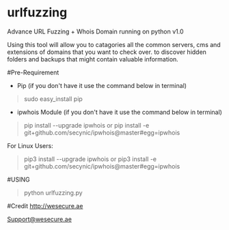 # urlfuzzing
Advance URL Fuzzing + Whois Domain running on python v1.0

Using this tool will allow you to catagories all the common servers, cms and extensions of domains that you want to check over.
to discover hidden folders and backups that might contain valuable information.



#Pre-Requirement
- Pip (if you don't have it use the command below in terminal)
> sudo easy_install pip

- ipwhois Module (if you don't have it use the command below in terminal)
> pip install --upgrade ipwhois
or
> pip install -e git+github.com/secynic/ipwhois@master#egg=ipwhois

For Linux Users:
> pip3 install --upgrade ipwhois
or
> pip3 install -e git+github.com/secynic/ipwhois@master#egg=ipwhois



#USING
> python urlfuzzing.py 




#Credit 
http://wesecure.ae

Support@wesecure.ae
